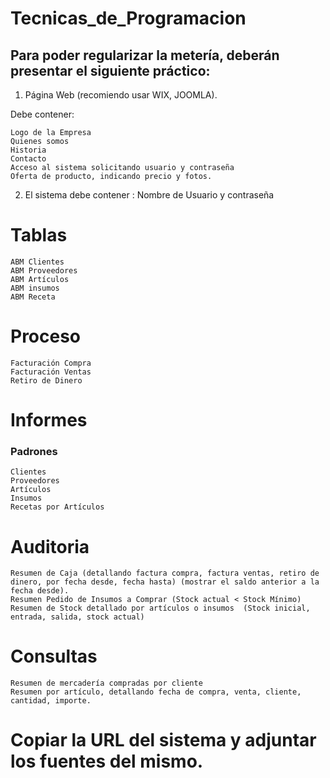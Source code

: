 # Tecnicas_de_Programacion
## Para poder regularizar la metería, deberán presentar el siguiente práctico:
1) Página Web (recomiendo usar WIX, JOOMLA).

Debe contener:

    Logo de la Empresa
    Quienes somos
    Historia
    Contacto
    Acceso al sistema solicitando usuario y contraseña
    Oferta de producto, indicando precio y fotos.

2) El sistema debe contener :
  Nombre de Usuario y contraseña

# Tablas
    ABM Clientes
    ABM Proveedores
    ABM Artículos
    ABM insumos
    ABM Receta

# Proceso

    Facturación Compra
    Facturación Ventas
    Retiro de Dinero

# Informes
### Padrones

    Clientes
    Proveedores
    Artículos
    Insumos
    Recetas por Artículos

# Auditoria

    Resumen de Caja (detallando factura compra, factura ventas, retiro de dinero, por fecha desde, fecha hasta) (mostrar el saldo anterior a la fecha desde).
    Resumen Pedido de Insumos a Comprar (Stock actual < Stock Mínimo)
    Resumen de Stock detallado por artículos o insumos  (Stock inicial, entrada, salida, stock actual)

# Consultas

    Resumen de mercadería compradas por cliente
    Resumen por artículo, detallando fecha de compra, venta, cliente, cantidad, importe.

# Copiar la URL del sistema y adjuntar los  fuentes del mismo.
